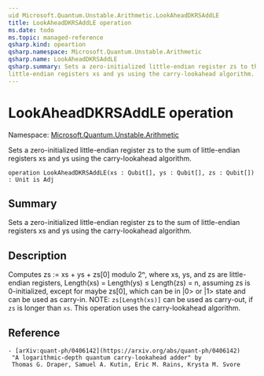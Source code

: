 ```yaml
---
uid Microsoft.Quantum.Unstable.Arithmetic.LookAheadDKRSAddLE
title: LookAheadDKRSAddLE operation
ms.date: todo
ms.topic: managed-reference
qsharp.kind: opeartion
qsharp.namespace: Microsoft.Quantum.Unstable.Arithmetic
qsharp.name: LookAheadDKRSAddLE
qsharp.summary: Sets a zero-initialized little-endian register zs to the sum of
little-endian registers xs and ys using the carry-lookahead algorithm.
---
```


# LookAheadDKRSAddLE operation

Namespace: [Microsoft.Quantum.Unstable.Arithmetic](xref:Microsoft.Quantum.Unstable.Arithmetic)

Sets a zero-initialized little-endian register zs to the sum of
little-endian registers xs and ys using the carry-lookahead algorithm.
```qsharp
operation LookAheadDKRSAddLE(xs : Qubit[], ys : Qubit[], zs : Qubit[]) : Unit is Adj
```

## Summary
Sets a zero-initialized little-endian register zs to the sum of
little-endian registers xs and ys using the carry-lookahead algorithm.

## Description
Computes zs := xs + ys + zs[0] modulo 2ⁿ, where xs, ys, and zs are
little-endian registers, Length(xs) = Length(ys) ≤ Length(zs) = n,
assuming zs is 0-initialized, except for maybe zs[0], which can be
in |0> or |1> state and can be used as carry-in.
NOTE: `zs[Length(xs)]` can be used as carry-out, if `zs` is longer than `xs`.
This operation uses the carry-lookahead algorithm.

## Reference
    - [arXiv:quant-ph/0406142](https://arxiv.org/abs/quant-ph/0406142)
     "A logarithmic-depth quantum carry-lookahead adder" by
     Thomas G. Draper, Samuel A. Kutin, Eric M. Rains, Krysta M. Svore
